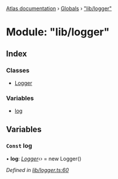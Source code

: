 [Atlas documentation](../README.md) › [Globals](../globals.md) › ["lib/logger"](_lib_logger_.md)

# Module: "lib/logger"

## Index

### Classes

* [Logger](../classes/_lib_logger_.logger.md)

### Variables

* [log](_lib_logger_.md#const-log)

## Variables

### `Const` log

• **log**: *[Logger](../classes/_lib_logger_.logger.md)‹›* = new Logger()

*Defined in [lib/logger.ts:60](https://github.com/chronark/atlas/blob/b457830/src/lib/logger.ts#L60)*
